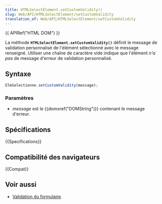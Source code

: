 ```yaml
---
title: HTMLSelectElement.setCustomValidity()
slug: Web/API/HTMLSelectElement/setCustomValidity
translation_of: Web/API/HTMLSelectElement/setCustomValidity
---
```


{{ APIRef("HTML DOM") }}

La méthode **`HTMLSelectElement.setCustomValidity()`** définit le message de validation personnalisé de l'élément sélectionné avec le message renseigné. Utiliser une chaîne de caractère vide indique que l'élément _n'a pas_ de message d'erreur de validation personnalisé.

## Syntaxe

```js
ElmSelectionne.setCustomValidity(message);
```

### Paramètres

- *message* est le {{domxref("DOMString")}} contenant le message d'erreur.

## Spécifications

{{Specifications}}

## Compatibilité des navigateurs

{{Compat}}

## Voir aussi

- [Validation du formulaire](/fr/docs/Web/Guide/HTML/HTML5/Constraint_validation).

